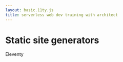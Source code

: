 ```yaml
---
layout: basic.11ty.js
title: serverless web dev training with architect
---
```


# Static site generators

Eleventy
